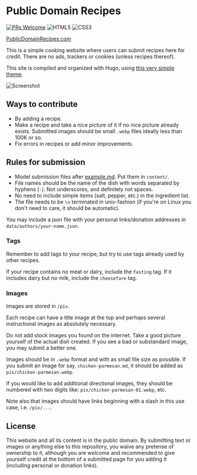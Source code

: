 # Public Domain Recipes
[![PRs Welcome](https://img.shields.io/badge/PRs-welcome-brightgreen.svg?style=flat-square)]() ![HTML5](https://img.shields.io/badge/HTML5-E34F26?style=flat&logo=html5&logoColor=white) ![CSS3](https://img.shields.io/badge/CSS3-1572B6?style=flat&logo=css3&logoColor=white)

[PublicDomainRecipes.com](https://publicdomainrecipes.com)

This is a simple cooking website where users can submit recipes here for credit.
There are no ads, trackers or cookies (unless recipes thereof).

This site is compiled and organized with Hugo, using [this very simple theme](https://github.com/lukesmithxyz/lugo).

![Screenshot](https://github.com/ronaldl29/public-domain-recipes/blob/master/README-image.png?raw=true)

## Ways to contribute

- By adding a recipe.
- Make a recipe and take a nice picture of it if no nice picture already
  exists. Submitted images should be small `.webp` files ideally less than 100K
  or so.
- Fix errors in recipes or add minor improvements.

## Rules for submission

- Model submission files after [example.md](example.md). Put them in `content/`.
- File names should be the name of the dish with words separated by hyphens
  (`-`). Not underscores, and definitely not spaces.
- No need to include simple items (salt, pepper, etc.) in the ingredient list.
- The file needs to be `\n` terminated in unix-fashion (if you're on Linux you
  don't need to care, it should be automatic).

You may include a json file with your personal links/donation addresses in
`data/authors/your-name.json`.

### Tags

Remember to add tags to your recipe, but try to use tags already used by other recipes.

If your recipe contains no meat or dairy, include the `fasting` tag.
If it includes dairy but no milk, include the `cheesefare` tag.

### Images

Images are stored in `/pix`.

Each recipe can have a title image at the top and perhaps several instructional
images as absolutely necessary.

Do not add stock images you found on the internet. Take a good picture yourself
of the actual dish created. If you see a bad or substandard image, you may
submit a better one.

Images should be in `.webp` format and with as small file size as possible. If
you submit an image for say, `chicken-parmesan.md`, it should be added as
`pix/chicken-parmesan.webp`.

If you would like to add additional directional images,
they should be numbered with two digits like: `pix/chicken-parmesan-01.webp`, etc.

Note also that images should have links beginning with a slash in this use
case, i.e. `/pix/...`.

## License

This website and all its content is in the public domain.
By submitting text or images or anything else to this repository,
you waive any pretense of ownership to it,
although you are welcome and recommended to give yourself credit
at the bottom of a submitted page for you adding it
(including personal or donation links).
